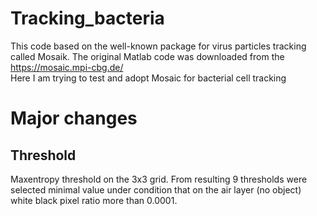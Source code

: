# Tracking_bacteria
This code based on the well-known package for virus particles tracking called Mosaik. 
The original Matlab code was downloaded from the https://mosaic.mpi-cbg.de/  
Here I am trying to test and adopt Mosaic for bacterial cell tracking

# Major changes
## Threshold
Maxentropy threshold on the 3x3 grid. From resulting 9 thresholds were selected minimal value under condition that on the air layer (no object) white black pixel ratio more than 0.0001.




